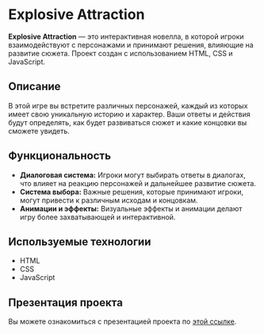 # Explosive Attraction

**Explosive Attraction** — это интерактивная новелла, в которой игроки взаимодействуют с персонажами и принимают решения, влияющие на развитие сюжета. Проект создан с использованием HTML, CSS и JavaScript.

## Описание

В этой игре вы встретите различных персонажей, каждый из которых имеет свою уникальную историю и характер. Ваши ответы и действия будут определять, как будет развиваться сюжет и какие концовки вы сможете увидеть.

## Функциональность

- **Диалоговая система:** Игроки могут выбирать ответы в диалогах, что влияет на реакцию персонажей и дальнейшее развитие сюжета.
- **Система выбора:** Важные решения, которые принимают игроки, могут привести к различным исходам и концовкам.
- **Анимации и эффекты:** Визуальные эффекты и анимации делают игру более захватывающей и интерактивной.

## Используемые технологии

- HTML
- CSS
- JavaScript

## Презентация проекта

Вы можете ознакомиться с презентацией проекта по [этой ссылке](https://docs.google.com/presentation/d/e/2PACX-1vTMqIfpbMAF6TJeE-FIryD3tq5JUzcg0X-QSovqFRX2i_jThddwvWsrp44gE1T2nhFAqF1uLyYRyQF0/pub?start=false&loop=false&delayms=3000).
